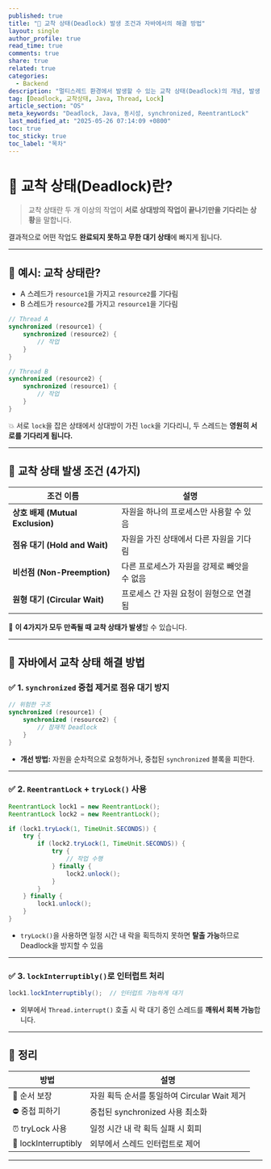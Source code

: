 ```yaml
---
published: true
title: "🧩 교착 상태(Deadlock) 발생 조건과 자바에서의 해결 방법"
layout: single
author_profile: true
read_time: true
comments: true
share: true
related: true
categories:
  - Backend
description: "멀티스레드 환경에서 발생할 수 있는 교착 상태(Deadlock)의 개념, 발생 조건, 자바에서의 예제 및 해결 방법을 정리합니다."
tag: [Deadlock, 교착상태, Java, Thread, Lock]
article_section: "OS"
meta_keywords: "Deadlock, Java, 동시성, synchronized, ReentrantLock"
last_modified_at: "2025-05-26 07:14:09 +0800"
toc: true
toc_sticky: true
toc_label: "목차"
---
```


# 🧩 교착 상태(Deadlock)란?

> 교착 상태란 두 개 이상의 작업이 **서로 상대방의 작업이 끝나기만을 기다리는 상황**을 말합니다.

결과적으로 어떤 작업도 **완료되지 못하고 무한 대기 상태**에 빠지게 됩니다.

---

## 🚦 예시: 교착 상태란?

- A 스레드가 `resource1`을 가지고 `resource2`를 기다림
- B 스레드가 `resource2`를 가지고 `resource1`을 기다림

```java
// Thread A
synchronized (resource1) {
    synchronized (resource2) {
        // 작업
    }
}

// Thread B
synchronized (resource2) {
    synchronized (resource1) {
        // 작업
    }
}
```

💥 서로 `lock`을 잡은 상태에서 상대방이 가진 `lock`을 기다리니, 두 스레드는 **영원히 서로를 기다리게 됩니다.**

---

## 🔄 교착 상태 발생 조건 (4가지)

| 조건 이름 | 설명 |
|-----------|------|
| **상호 배제 (Mutual Exclusion)** | 자원을 하나의 프로세스만 사용할 수 있음 |
| **점유 대기 (Hold and Wait)** | 자원을 가진 상태에서 다른 자원을 기다림 |
| **비선점 (Non-Preemption)** | 다른 프로세스가 자원을 강제로 빼앗을 수 없음 |
| **원형 대기 (Circular Wait)** | 프로세스 간 자원 요청이 원형으로 연결됨 |

🧠 **이 4가지가 모두 만족될 때 교착 상태가 발생**할 수 있습니다.

---

## 🧯 자바에서 교착 상태 해결 방법

### ✅ 1. `synchronized` 중첩 제거로 점유 대기 방지

```java
// 위험한 구조
synchronized (resource1) {
    synchronized (resource2) {
        // 잠재적 Deadlock
    }
}
```

- **개선 방법:** 자원을 순차적으로 요청하거나, 중첩된 `synchronized` 블록을 피한다.

---

### ✅ 2. `ReentrantLock` + `tryLock()` 사용

```java
ReentrantLock lock1 = new ReentrantLock();
ReentrantLock lock2 = new ReentrantLock();

if (lock1.tryLock(1, TimeUnit.SECONDS)) {
    try {
        if (lock2.tryLock(1, TimeUnit.SECONDS)) {
            try {
                // 작업 수행
            } finally {
                lock2.unlock();
            }
        }
    } finally {
        lock1.unlock();
    }
}
```

- `tryLock()`을 사용하면 일정 시간 내 락을 획득하지 못하면 **탈출 가능**하므로 Deadlock을 방지할 수 있음

---

### ✅ 3. `lockInterruptibly()`로 인터럽트 처리

```java
lock1.lockInterruptibly();  // 인터럽트 가능하게 대기
```

- 외부에서 `Thread.interrupt()` 호출 시 락 대기 중인 스레드를 **깨워서 회복 가능**합니다.

---

## 🎯 정리

| 방법 | 설명 |
|------|------|
| 🔄 순서 보장 | 자원 획득 순서를 통일하여 Circular Wait 제거 |
| ⛔ 중첩 피하기 | 중첩된 synchronized 사용 최소화 |
| ⏰ tryLock 사용 | 일정 시간 내 락 획득 실패 시 회피 |
| 🚨 lockInterruptibly | 외부에서 스레드 인터럽트로 제어 |

---


